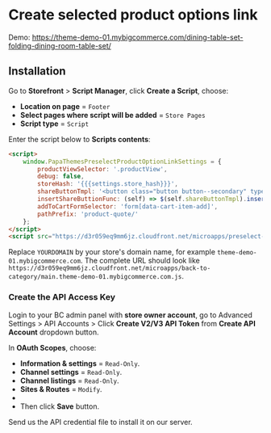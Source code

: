 # Create selected product options link

Demo: <https://theme-demo-01.mybigcommerce.com/dining-table-set-folding-dining-room-table-set/>

## Installation

Go to **Storefront** > **Script Manager**, click **Create a Script**, choose:

- **Location on page** = `Footer`
- **Select pages where script will be added** = `Store Pages`
- **Script type** = `Script`

Enter the script below to **Scripts contents**: 

```html
<script>
    window.PapaThemesPreselectProductOptionLinkSettings = {
        productViewSelector: '.productView',
        debug: false,
        storeHash: '{{{settings.store_hash}}}',
        shareButtonTmpl: '<button class="button button--secondary" type="button" data-waiting-msg="Creating...">Share</button>',
        insertShareButtionFunc: (self) => $(self.shareButtonTmpl).insertAfter(self.$scope.find('form[data-cart-item-add]')),
        addToCartFormSelector: 'form[data-cart-item-add]',
        pathPrefix: 'product-quote/'
    };
</script>
<script src="https://d3r059eq9mm6jz.cloudfront.net/microapps/preselect-product-option-link/main.YOURDOMAIN.js" async defer></script>
```

Replace `YOURDOMAIN` by your store's domain name, for example `theme-demo-01.mybigcommerce.com`. The complete URL should look like `https://d3r059eq9mm6jz.cloudfront.net/microapps/back-to-category/main.theme-demo-01.mybigcommerce.com.js`.

### Create the API Access Key

Login to your BC admin panel with **store owner account**, go to Advanced Settings > API Accounts > Click **Create V2/V3 API Token** from **Create API Account** dropdown button.

In **OAuth Scopes**, choose:
- **Information & settings** = `Read-Only`.
- **Channel settings** = `Read-Only`.
- **Channel listings** = `Read-Only`.
- **Sites & Routes** = `Modify`.
- 
- Then click **Save** button.

Send us the API credential file to install it on our server.

